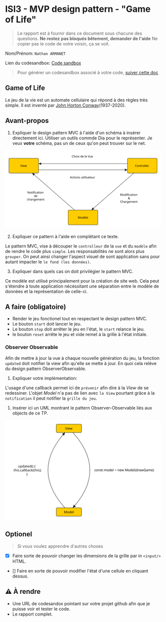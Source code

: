 # ISI3 - MVP design pattern - "Game of Life"

> Le rapport est à fournir dans ce document sous chacune des questions. 
> **Ne restez pas bloqués bêtement, demander de l'aide**
> Ne copier pas le code de votre voisin, ça se voit.

Nom/Prénom: `Nathan ARMANET`

Lien du codesandbox: [Code sandbox](https://codesandbox.io/s/github/PolytechLyon/2020-isi3-mvc-NathanARMANET?file=/index.html)

> Pour générer un codesandbox associé à votre code, [suiver cette doc](https://codesandbox.io/docs/importing#import-from-github)

## Game of Life

Le jeu de la vie est un automate cellulaire qui répond à des règles très simple.
Il est inventé par [John Horton Conway](https://fr.wikipedia.org/wiki/John_Horton_Conway)(1937-2020).

## Avant-propos

1. Expliquer le design pattern MVC à l'aide d'un schéma à insérer directement ici. 
Utiliser un outils commde Dia pour le représenter. Je veux **votre** schéma, pas un de ceux qu'on peut trouver sur le net.

![diagramme MVC](./images/mvc.svg)

2. Expliquer ce pattern à l'aide en complétant ce texte.

Le pattern MVC, vise à découper le `controlleur` de la `vue` et du `modèle` afin de rendre le code plus `simple`.
Les responsabilités ne sont alors plus `grouper`.
On peut ainsi changer l'aspect visuel de sont application sans pour autant impacter le `le fond (les données)`.

3. Expliquer dans quels cas on doit privilégier le pattern MVC.

Ce modèle est utilisé principalement pour la création de site web. Cela peut s'étendre à toute application nécéssitant
une séparation entre le modèle de données et la représentation de celle-ci. 

## A faire (obligatoire)

- Render le jeu fonctionel tout en respectant le design pattern MVC.
- Le bouton `start` doit lancer le jeu.
- Le bouton `stop` doit arrêter le jeu en l'état, le `start` relance le jeu.
- le bouton `reset` arrête le jeu et vide remet à la grille à l'état initiale.

### Observer Observable

Afin de mettre à jour la vue à chaque nouvelle génération du jeu, la fonction `updated` doit notifier la view afin qu'elle se mette à jour.
En quoi cela relève du design pattern ObserverObservable.

1. Expliquer votre implémentation:

L'usage d'une callback permet ici de `prévenir` afin dire à la _View_ de se redessiner.
L'objet _Model_ n'a pas de lien avec `la View` pourtant grâce à la `notification` il peut notifier la `grille du jeu`.

1. Insérer ici un UML montrant le pattern Observer-Observable liés aux objects de ce TP.

![UML du pattern Observer-Observable](./images/callback.svg)

## Optionel

> Si vous voulez apprendre d'autres choses

- [x] Faire sorte de pouvoir changer les dimensions de la grille par in `<input/>` HTML.
- [] Faire en sorte de pouvoir modifier l'état d'une cellule en cliquant dessus.

## :warning: À rendre

- Une URL de codesandox pointant sur votre projet github afin que je puisse voir et tester le code.
- Le rapport complet.
